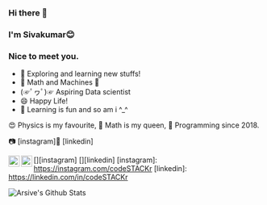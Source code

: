 ### Hi there 👋
### I'm Sivakumar😊
### Nice to meet you.

- 🔭 Exploring and learning new stuffs! 
- 💖 Math and Machines 💖  
- (☞ﾟヮﾟ)☞ Aspiring Data scientist
- 😄 Happy Life!
- 🧠 Learning is fun and so am i ^_^  

😍 Physics is my favourite,
👸 Math is my queen,
👨 Programming since 2018.

📷 [instagram]👔 [linkedin]

[<img align="left" alt="Arsive | Instagram" width="22px" src="https://cdn.jsdelivr.net/npm/simple-icons@v3/icons/instagram.svg" />][instagram]
[<img align="left" alt="Arsive | LinkedIn" width="22px" src="https://cdn.jsdelivr.net/npm/simple-icons@v3/icons/linkedin.svg" />][linkedin]
[instagram]: https://instagram.com/codeSTACKr
[linkedin]: https://linkedin.com/in/codeSTACKr

<img align="left" alt="Arsive's Github Stats" src="https://github-readme-stats.vercel.app/api?username=Arsive02&show_icons=true&hide_border=true" />


<br />
